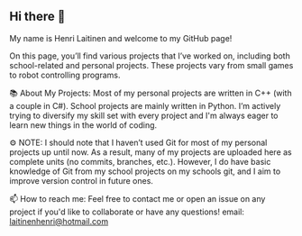 ## Hi there 👋


My name is Henri Laitinen and welcome to my GitHub page!

On this page, you’ll find various projects that I’ve worked on, including both school-related and personal projects. These projects vary from small games to robot controlling programs.


📚 About My Projects:
Most of my personal projects are written in C++ (with a couple in C#).
School projects are mainly written in Python.
I’m actively trying to diversify my skill set with every project and I'm always eager to learn new things in the world of coding.


⚙️ NOTE: 
I should note that I haven’t used Git for most of my personal projects up until now. As a result, many of my projects are uploaded here as complete units (no commits, branches, etc.). However, I do have basic knowledge of Git from my school projects on my schools git, and I aim to improve version control in future ones.


📫 How to reach me:
Feel free to contact me or open an issue on any project if you'd like to collaborate or have any questions!
email: laitinenhenri@hotmail.com

